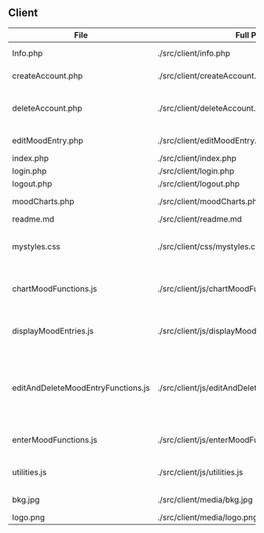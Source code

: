 ## Client





| **File**                           | **Full Path**                                      | **File Type**        | **Description**                                              |
| ---------------------------------- | -------------------------------------------------- | -------------------- | ------------------------------------------------------------ |
| Info.php                           | ./src/client/info.php                              | Web Page             | App &  Mood info                                             |
| createAccount.php                  | ./src/client/createAccount.php                     | Web Page             | User  registration                                           |
| deleteAccount.php                  | ./src/client/deleteAccount.php                     | Web Page             | User  requesting account deletion                            |
| editMoodEntry.php                  | ./src/client/editMoodEntry.php                     | Web Page             | Edit Mood  Entry                                             |
| index.php                          | ./src/client/index.php                             | Web Page             | Home Page                                                    |
| login.php                          | ./src/client/login.php                             | Web Page             | User  login                                                  |
| logout.php                         | ./src/client/logout.php                            | Web Page             | User log  out                                                |
| moodCharts.php                     | ./src/client/moodCharts.php                        | Web Page             | User Mood  Visualisations                                    |
| readme.md                          | ./src/client/readme.md                             | Doc                  | read me                                                      |
| mystyles.css                       | ./src/client/css/mystyles.css                      | CSS                  | CSS style  sheet, including overrides                        |
| chartMoodFunctions.js              | ./src/client/js/chartMoodFunctions.js              | JavaScript  Function | Parse  mood data into plottable data objects                 |
| displayMoodEntries.js              | ./src/client/js/displayMoodEntries.js              | JavaScript  Function | Create  HTML to display moods from list of entries           |
| editAndDeleteMoodEntryFunctions.js | ./src/client/js/editAndDeleteMoodEntryFunctions.js | JavaScript  Function | Utilities  for editing/deleting moods, including displaying form and event handlers |
| enterMoodFunctions.js              | ./src/client/js/enterMoodFunctions.js              | JavaScript  Function | Utilities  for creating new mood entry                       |
| utilities.js                       | ./src/client/js/utilities.js                       | JavaScript  Function | General  utilities for date formatting                       |
| bkg.jpg                            | ./src/client/media/bkg.jpg                         | Media                | background  image                                            |
| logo.png                           | ./src/client/media/logo.png                        | Media                | logo  image                                                  |

